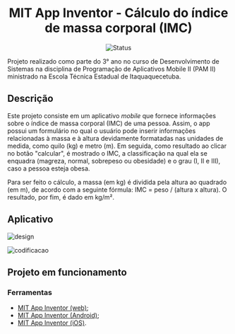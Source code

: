 <h1 align="center">MIT App Inventor - Cálculo do índice de massa corporal (IMC)</h1>

<p align="center">
  <img src="https://img.shields.io/badge/status-concluído-brightgreen.svg" alt="Status" />
</p>

</h4>
Projeto realizado como parte do 3° ano no curso de Desenvolvimento de Sistemas na disciplina de Programação de Aplicativos Mobile II (PAM II) ministrado na Escola Técnica Estadual de Itaquaquecetuba. 
</h4>

## Descrição
<p align=>Este projeto consiste em um aplicativo <em>mobile</em> que fornece informações sobre o índice de massa corporal (IMC) de uma pessoa. Assim, o app possui um formulário no qual o usuário pode inserir informações relacionadas à massa e à altura devidamente formatadas nas unidades de medida, como quilo (kg) e metro (m). Em seguida, como resultado ao clicar no botão "calcular", é mostrado o IMC, a classificação na qual ela se enquadra (magreza, normal, sobrepeso ou obesidade) e o grau (I, II e III), caso a pessoa esteja obesa.

Para ser feito o cálculo, a massa (em kg) é dividida pela altura ao quadrado (em m), de acordo com a seguinte fórmula: IMC = peso / (altura x altura). O resultado, por fim, é dado em kg/m².
</p>

## Aplicativo

![design](https://github.com/mamkot/AppIMC/assets/102431539/ded1e129-103e-4549-ae12-d5a6a72b8acd)

![codificacao](https://github.com/mamkot/AppIMC/assets/102431539/00484079-500d-4bc1-83c6-adcef03fd148)

## Projeto em funcionamento



### Ferramentas

- [MIT App Inventor (web)](https://nodejs.org/pt-br/download);
- [MIT App Inventor (Android)](https://play.google.com/store/apps/details?id=edu.mit.appinventor.aicompanion3&pcampaignid=web_share);
- [MIT App Inventor (iOS)](https://apps.apple.com/us/app/mit-app-inventor/id1422709355).
